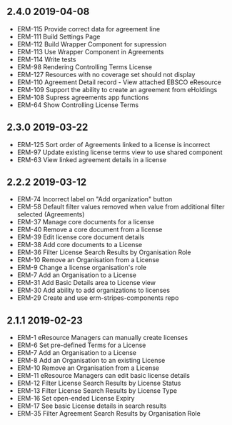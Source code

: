## 2.4.0 2019-04-08

 * ERM-115 Provide correct data for agreement line
 * ERM-111 Build Settings Page
 * ERM-112 Build Wrapper Component for supression
 * ERM-113 Use Wrapper Component in Agreements
 * ERM-114 Write tests
 * ERM-98 Rendering Controlling Terms License
 * ERM-127 Resources with no coverage set should not display
 * ERM-110 Agreement Detail record - View attached EBSCO eResource
 * ERM-109 Support the ability to create an agreement from eHoldings
 * ERM-108 Supress agreements app functions
 * ERM-64 Show Controlling License Terms

## 2.3.0 2019-03-22
 * ERM-125 Sort order of Agreements linked to a license is incorrect
 * ERM-97 Update existing license terms view to use shared component
 * ERM-63 View linked agreement details in a license 

## 2.2.2 2019-03-12
 * ERM-74 Incorrect label on "Add organization" button
 * ERM-58 Default filter values removed when value from additional filter selected (Agreements)
 * ERM-37 Manage core documents for a license
 * ERM-40 Remove a core document from a license
 * ERM-39 Edit license core document details
 * ERM-38 Add core documents to a License
 * ERM-36 Filter License Search Results by Organisation Role
 * ERM-10 Remove an Organisation from a License
 * ERM-9 Change a license organisation's role
 * ERM-7 Add an Organisation to a License
 * ERM-31 Add Basic Details area to License view
 * ERM-30 Add ability to add organizations to licenses
 * ERM-29 Create and use erm-stripes-components repo

## 2.1.1 2019-02-23

 * ERM-1 eResource Managers can manually create licenses
 * ERM-6 Set pre-defined Terms for a License
 * ERM-7 Add an Organisation to a License
 * ERM-8 Add an Organisation to an existing License
 * ERM-10 Remove an Organisation from a License
 * ERM-11 eResource Managers can edit basic license details
 * ERM-12 Filter License Search Results by License Status
 * ERM-13 Filter License Search Results by License Type
 * ERM-16 Set open-ended License Expiry
 * ERM-17 See basic License details in search results
 * ERM-35 Filter Agreement Search Results by Organisation Role
